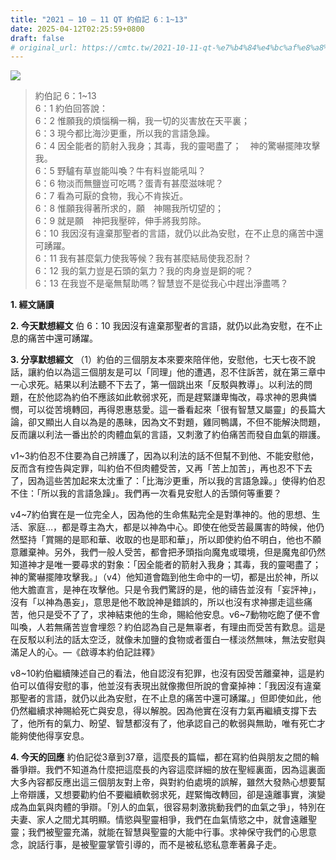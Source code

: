 ```yaml
---
title: "2021 – 10 – 11 QT 約伯記 6：1~13"
date: 2025-04-12T02:25:59+0800
draft: false
# original_url: https://cmtc.tw/2021-10-11-qt-%e7%b4%84%e4%bc%af%e8%a8%98-6%ef%bc%9a113
---
```


![](/images/qt.jpg)
> 約伯記 6：1\~13  
> 6：1 約伯回答說：  
> 6：2 惟願我的煩惱稱一稱，我一切的災害放在天平裏；  
> 6：3 現今都比海沙更重，所以我的言語急躁。  
> 6：4 因全能者的箭射入我身；其毒，我的靈喝盡了；　神的驚嚇擺陣攻擊我。  
> 6：5 野驢有草豈能叫喚？牛有料豈能吼叫？  
> 6：6 物淡而無鹽豈可吃嗎？蛋青有甚麼滋味呢？  
> 6：7 看為可厭的食物，我心不肯挨近。  
> 6：8 惟願我得著所求的，願　神賜我所切望的；  
> 6：9 就是願　神把我壓碎，伸手將我剪除。  
> 6：10 我因沒有違棄那聖者的言語，就仍以此為安慰，在不止息的痛苦中還可踴躍。  
> 6：11 我有甚麼氣力使我等候？我有甚麼結局使我忍耐？  
> 6：12 我的氣力豈是石頭的氣力？我的肉身豈是銅的呢？  
> 6：13 在我豈不是毫無幫助嗎？智慧豈不是從我心中趕出淨盡嗎？

**1. 經文誦讀**

**2.  今天默想經文**
伯 6：10 我因沒有違棄那聖者的言語，就仍以此為安慰，在不止息的痛苦中還可踴躍。

**3. 分享默想經文**
（1）約伯的三個朋友本來要來陪伴他，安慰他，七天七夜不說話，讓約伯以為這三個朋友是可以「同理」他的遭遇，忍不住訴苦，就在第三章中一心求死。結果以利法聽不下去了，第一個跳出來「反駁與教導」。以利法的問題，在於他認為約伯不應該如此軟弱求死，而是趕緊謙卑悔改，尋求神的恩典憐憫，可以從苦境轉回，再得恩惠慈愛。這一番看起來「很有智慧又屬靈」的長篇大論，卻又顯出人自以為是的愚昧，因為文不對題，雞同鴨講，不但不能解決問題，反而讓以利法一番出於的肉體血氣的言語，又刺激了約伯痛苦而發自血氣的辯護。

v1\~3約伯忍不住要為自己辨護了，因為以利法的話不但幫不到他、不能安慰他，反而含有控告與定罪，叫約伯不但肉體受苦，又再「苦上加苦」，再也忍不下去了，因為這些苦加起來太沈重了：「比海沙更重，所以我的言語急躁。」使得約伯忍不住：「所以我的言語急躁」。我們再一次看見安慰人的舌頭何等重要？

v4\~7約伯實在是一位完全人，因為他的生命焦點完全是對準神的。他的思想、生活、家庭…，都是尊主為大，都是以神為中心。即使在他受苦最厲害的時候，他仍然堅持「賞賜的是耶和華、收取的也是耶和華」，所以即使約伯不明白，他也不願意離棄神。另外，我們一般人受苦，都會把矛頭指向魔鬼或環境，但是魔鬼卻仍然知道神才是唯一要尋求的對象：「因全能者的箭射入我身；其毒，我的靈喝盡了；　神的驚嚇擺陣攻擊我。」（v4）他知道會臨到他生命中的一切，都是出於神，所以他大膽直言，是神在攻擊他。只是令我們驚訝的是，他的禱告並沒有「妄評神」，沒有「以神為愚妄」，意思是他不敢說神是錯誤的，所以也沒有求神挪走這些痛苦，他只是受不了了，求神結束他的生命，賜給他安息。v6\~7動物吃飽了便不會叫喚，人若無痛苦豈會埋怨？約伯認為自己是無辜者，有理由而受苦有歎息。這是在反駁以利法的話太空泛，就像未加鹽的食物或者蛋白一樣淡然無味，無法安慰與滿足人的心。—《啟導本約伯記註釋》

v8\~10約伯繼續陳述自己的看法，他自認沒有犯罪，也沒有因受苦離棄神，這是約伯可以值得安慰的事，他並沒有表現出就像撒但所說的會棄掉神：「我因沒有違棄那聖者的言語，就仍以此為安慰，在不止息的痛苦中還可踴躍。」但即使如此，他仍然繼續求神賜給死亡與安息，得以解脫。因為他實在沒有力氣再繼續支撐下去了，他所有的氣力、盼望、智慧都沒有了，他承認自己的軟弱與無助，唯有死亡才能夠使他得享安息。

**4. 今天的回應**
約伯記從3章到37章，這麼長的篇幅，都在寫約伯與朋友之間的輪番爭辯。我們不知道為什麼把這麼長的內容這麼詳細的放在聖經裏面，因為這裏面大多內容都反應出這三個朋友對上帝，與對約伯處境的誤解，雖然大發熱心想要幫上帝辯護，又想要勸約伯不要繼續軟弱求死，趕緊悔改轉回，卻是遠離事實，演變成為血氣與肉體的爭辯。「別人的血氣，很容易刺激挑動我們的血氣之爭」，特別在夫妻、家人之間尤其明顯。情慾與聖靈相爭，我們在血氣情慾之中，就會遠離聖靈；我們被聖靈充滿，就能在智慧與聖靈的大能中行事。求神保守我們的心思意念，說話行事，是被聖靈掌管引導的，而不是被私慾私意牽著鼻子走。
